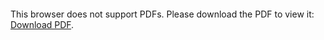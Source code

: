 <object data="christ-in-song/CIS1908pdfs/576.pdf" type="application/pdf" width="100%" height="1024px">
    <embed src="christ-in-song/CIS1908pdfs/576.pdf">
        <p>This browser does not support PDFs. Please download the PDF to view it: <a href="christ-in-song/CIS1908pdfs/576.pdf">Download PDF</a>.</p>
    </embed>
</object>
